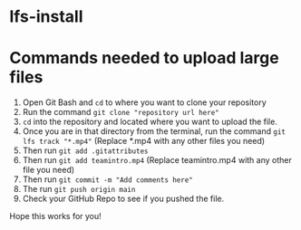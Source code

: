 # lfs-install
# Commands needed to upload large files

1. Open Git Bash and `cd` to where you want to clone your repository
2. Run the command `git clone "repository url here"`
3. `cd` into the repository and located where you want to upload the file.
4. Once you are in that directory from the terminal, run the command `git lfs track "*.mp4"` (Replace *.mp4 with any other files you need)
5. Then run `git add .gitattributes`
6. Then run `git add teamintro.mp4` (Replace teamintro.mp4 with any other file you need)
7.  Then run `git commit -m "Add comments here"`
8.  The run `git push origin main`
9.  Check your GitHub Repo to see if you pushed the file.

Hope this works for you!
